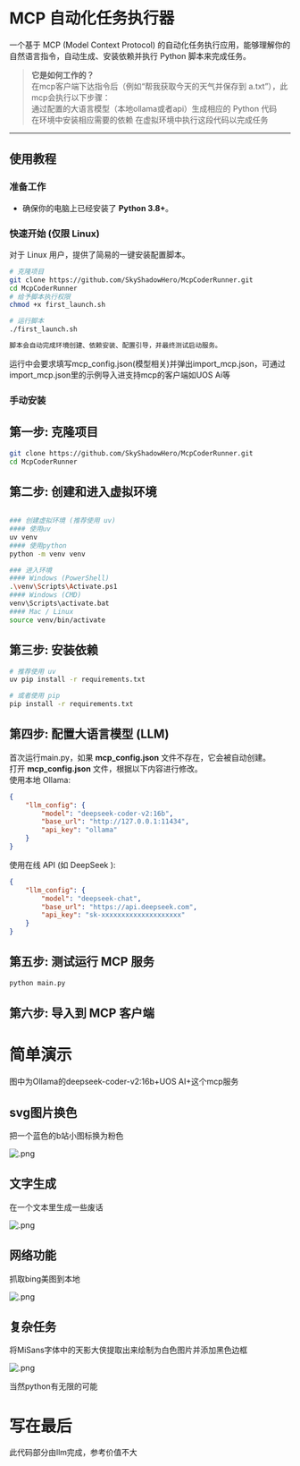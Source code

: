 # MCP 自动化任务执行器

一个基于 MCP (Model Context Protocol) 的自动化任务执行应用，能够理解你的自然语言指令，自动生成、安装依赖并执行 Python 脚本来完成任务。

> **它是如何工作的？**  
在mcp客户端下达指令后（例如“帮我获取今天的天气并保存到 a.txt”），此mcp会执行以下步骤：  
通过配置的大语言模型（本地ollama或者api）生成相应的 Python 代码  
在环境中安装相应需要的依赖 
在虚拟环境中执行这段代码以完成任务 

---

## 使用教程

### 准备工作

*   确保你的电脑上已经安装了 **Python 3.8+**。

### 快速开始 (仅限 Linux)

对于 Linux 用户，提供了简易的一键安装配置脚本。

```bash
# 克隆项目
git clone https://github.com/SkyShadowHero/McpCoderRunner.git
cd McpCoderRunner
# 给予脚本执行权限
chmod +x first_launch.sh

# 运行脚本
./first_launch.sh

脚本会自动完成环境创建、依赖安装、配置引导，并最终测试启动服务。
```
运行中会要求填写mcp_config.json(模型相关)并弹出import_mcp.json，可通过import_mcp.json里的示例导入进支持mcp的客户端如UOS Ai等

### 手动安装

## 第一步: 克隆项目

```Bash
git clone https://github.com/SkyShadowHero/McpCoderRunner.git
cd McpCoderRunner
```
## 第二步: 创建和进入虚拟环境
```Bash

### 创建虚拟环境 (推荐使用 uv)
#### 使用uv
uv venv
#### 使用python
python -m venv venv

### 进入环境
#### Windows (PowerShell)
.\venv\Scripts\Activate.ps1
#### Windows (CMD)
venv\Scripts\activate.bat
#### Mac / Linux
source venv/bin/activate

```
## 第三步: 安装依赖

```Bash
# 推荐使用 uv
uv pip install -r requirements.txt

# 或者使用 pip
pip install -r requirements.txt
```

## 第四步: 配置大语言模型 (LLM)

首次运行main.py，如果 **mcp_config.json** 文件不存在，它会被自动创建。  
打开 **mcp_config.json** 文件，根据以下内容进行修改。  
使用本地 Ollama:

```JSON
{
    "llm_config": {
        "model": "deepseek-coder-v2:16b",
        "base_url": "http://127.0.0.1:11434",
        "api_key": "ollama"
    }
}
```

使用在线 API (如 DeepSeek ):

```JSON
{
    "llm_config": {
        "model": "deepseek-chat",
        "base_url": "https://api.deepseek.com",
        "api_key": "sk-xxxxxxxxxxxxxxxxxxxx"
    }
}
```
## 第五步: 测试运行 MCP 服务
```Bash
python main.py
```

## 第六步: 导入到 MCP 客户端


# 简单演示

图中为Ollama的deepseek-coder-v2:16b+UOS AI+这个mcp服务

## svg图片换色

把一个蓝色的b站小图标换为粉色

![.png](https://s2.loli.net/2025/08/06/HBxj9Kwy3WvbmOg.png)

## 文字生成

在一个文本里生成一些废话

![.png](https://s2.loli.net/2025/08/06/O9ELpVshiA8nmWv.png)

## 网络功能

抓取bing美图到本地

![.png](https://s2.loli.net/2025/08/06/gPcVODvZrYUsLRi.png)

## 复杂任务

将MiSans字体中的天影大侠提取出来绘制为白色图片并添加黑色边框

![.png](https://s2.loli.net/2025/08/06/oONgCixVzvScmql.png)

当然python有无限的可能

# 写在最后

此代码部分由llm完成，参考价值不大